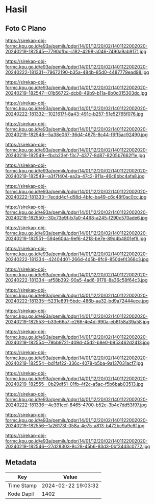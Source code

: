 # Hasil

## Foto C Plano

https://sirekap-obj-formc.kpu.go.id/e93a/pemilu/pdpr/14/01/12/20/02/1401122002020-20240219-182545--7790dfbc-c182-4298-a046-7490a9ab9171.jpg

https://sirekap-obj-formc.kpu.go.id/e93a/pemilu/pdpr/14/01/12/20/02/1401122002020-20240222-181331--79672190-b35a-484b-85d0-4487779ead98.jpg

https://sirekap-obj-formc.kpu.go.id/e93a/pemilu/pdpr/14/01/12/20/02/1401122002020-20240219-182547--01b56722-dcb8-49b9-b11a-8b0c015303dc.jpg

https://sirekap-obj-formc.kpu.go.id/e93a/pemilu/pdpr/14/01/12/20/02/1401122002020-20240222-181332--1021617f-8a43-491c-b257-51e52765f076.jpg

https://sirekap-obj-formc.kpu.go.id/e93a/pemilu/pdpr/14/01/12/20/02/1401122002020-20240219-182548--5a38e067-36d4-4675-8c44-f6ff5ac92490.jpg

https://sirekap-obj-formc.kpu.go.id/e93a/pemilu/pdpr/14/01/12/20/02/1401122002020-20240219-182549--fbcb23ef-f3c7-4377-8d87-8205b7662f1e.jpg

https://sirekap-obj-formc.kpu.go.id/e93a/pemilu/pdpr/14/01/12/20/02/1401122002020-20240219-182549--a3f7f404-ea2a-47c2-911a-46c8bbc4afa8.jpg

https://sirekap-obj-formc.kpu.go.id/e93a/pemilu/pdpr/14/01/12/20/02/1401122002020-20240222-181333--7ecdd4cf-d58d-4bfc-ba49-c6c48f0ac0cc.jpg

https://sirekap-obj-formc.kpu.go.id/e93a/pemilu/pdpr/14/01/12/20/02/1401122002020-20240219-182550--30c73e9f-b7a0-4468-a245-f290c570ade6.jpg

https://sirekap-obj-formc.kpu.go.id/e93a/pemilu/pdpr/14/01/12/20/02/1401122002020-20240219-182551--594e60da-9ef6-4218-be7e-89d4b4801ef9.jpg

https://sirekap-obj-formc.kpu.go.id/e93a/pemilu/pdpr/14/01/12/20/02/1401122002020-20240222-181334--42404d01-266d-4d5b-8fc9-850def4368c3.jpg

https://sirekap-obj-formc.kpu.go.id/e93a/pemilu/pdpr/14/01/12/20/02/1401122002020-20240222-181334--af58b392-90a5-4ad6-9178-8a36c58f64c3.jpg

https://sirekap-obj-formc.kpu.go.id/e93a/pemilu/pdpr/14/01/12/20/02/1401122002020-20240222-181335--5231e891-5bdc-486b-aa32-bd9a72444ece.jpg

https://sirekap-obj-formc.kpu.go.id/e93a/pemilu/pdpr/14/01/12/20/02/1401122002020-20240219-182553--b33e66a7-e266-4e4d-990a-eb8158a39a58.jpg

https://sirekap-obj-formc.kpu.go.id/e93a/pemilu/pdpr/14/01/12/20/02/1401122002020-20240219-182554--79bb9721-409d-45d2-b8e0-b953462d2413.jpg

https://sirekap-obj-formc.kpu.go.id/e93a/pemilu/pdpr/14/01/12/20/02/1401122002020-20240219-182554--bd1faf22-336c-4078-b5ba-9a137031acf7.jpg

https://sirekap-obj-formc.kpu.go.id/e93a/pemilu/pdpr/14/01/12/20/02/1401122002020-20240219-182555--0b29df51-01fb-4f2c-a5ac-f5b6bab03513.jpg

https://sirekap-obj-formc.kpu.go.id/e93a/pemilu/pdpr/14/01/12/20/02/1401122002020-20240222-181336--4e391ccf-8465-4700-b52c-3b4c7dd53f97.jpg

https://sirekap-obj-formc.kpu.go.id/e93a/pemilu/pdpr/14/01/12/20/02/1401122002020-20240219-182556--1a26173f-058a-4e75-a813-b472bc9a9c6f.jpg

https://sirekap-obj-formc.kpu.go.id/e93a/pemilu/pdpr/14/01/12/20/02/1401122002020-20240219-182546--27d28303-8c28-45b6-83d3-0bf34d3c0772.jpg


## Metadata

| Key        | Value               |
| ---------- | ------------------- |
| Time Stamp | 2024-02-22 19:03:32 |
| Kode Dapil | 1402                |



